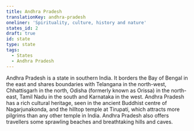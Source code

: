 ```yaml
---
title: Andhra Pradesh
translationKey: andhra-pradesh
oneliner: 'Spirituality, culture, history and nature'
states_id: 2
draft: true
id: state
type: state
tags:
  - States
  - Andhra Pradesh
---
```

Andhra Pradesh is a state in southern India. It borders the Bay of Bengal in the east and shares boundaries with Telangana in the north-west, Chhattisgarh in the north, Odisha (formerly known as Orissa) in the north-east, Tamil Nadu in the south and Karnataka in the west.     Andhra Pradesh has a rich cultural heritage, seen in the ancient Buddhist centre of Nagarjunakonda, and the hilltop temple at Tirupati, which attracts more pilgrims than any other temple in India.    Andhra Pradesh also offers travellers some sprawling beaches and breathtaking hills and caves.  